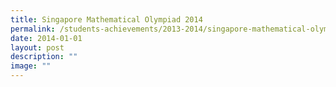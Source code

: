 ```yaml
---
title: Singapore Mathematical Olympiad 2014
permalink: /students-achievements/2013-2014/singapore-mathematical-olympiad-2014/
date: 2014-01-01
layout: post
description: ""
image: ""
---
```

